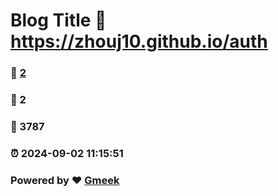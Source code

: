 # Blog Title :link: https://zhouj10.github.io/auth 
### :page_facing_up: [2](https://zhouj10.github.io/auth/tag.html) 
### :speech_balloon: 2 
### :hibiscus: 3787 
### :alarm_clock: 2024-09-02 11:15:51 
### Powered by :heart: [Gmeek](https://github.com/Meekdai/Gmeek)
